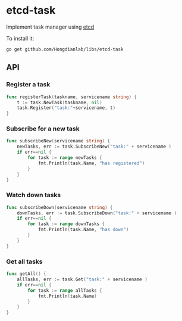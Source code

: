 etcd-task
==============

Implement task manager using [etcd](https://github.com/coreos/etcd)

To install it:

`go get github.com/Hongdianlab/libs/etcd-task`

API
---

### Register a task

```go
func registerTask(taskname, servicename string) {
    t := task.NewTask(taskname, nil)                                                                                
    task.Register("task:"+servicename, t)
}
```

### Subscribe for a new task

```go
func subscribeNew(servicename string) {
    newTasks, err := task.SubscribeNew("task:" + servicename )
    if err==nil {
        for task := range newTasks {
            fmt.Println(task.Name, "has registered")
        }
    }
}
```

### Watch down tasks

```go
func subscribeDown(servicename string) {
    downTasks, err := task.SubscribeDown("task:" + servicename )
    if err==nil {
        for task := range downTasks {
            fmt.Println(task.Name, "has down")
        }
    }
}
```

### Get all tasks
```go
func getAll() {
    allTasks, err := task.Get("task:" + servicename )
    if err==nil {
        for task := range allTasks {
            fmt.Println(task.Name)
        }
    }
}
```
